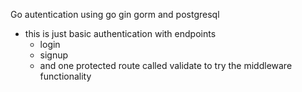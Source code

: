 Go autentication using go gin gorm and postgresql

- this is just basic authentication with endpoints
    - login
    - signup
    - and one protected route called validate to try the middleware functionality
